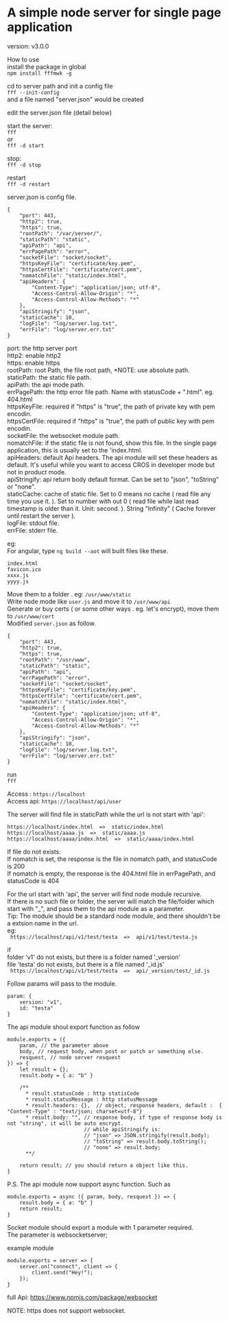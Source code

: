 # A simple node server for single page application #  
version: v3.0.0

How to use   
install the package in global  
`npm install fffmwk -g`  

cd to server path and init a config file  
`fff --init-config`  
and a file named "server.json" would be created

edit the server.json file (detail below)

start the server:  
`fff`  
or  
`fff -d start`  

stop:  
`fff -d stop`  
  
restart  
`fff -d restart`  


  
server.json is config file.  
```  
{
    "port": 443,
    "http2": true,
    "https": true,
    "rootPath": "/var/server/",
    "staticPath": "static",
    "apiPath": "api",
    "errPagePath": "error",
    "socketFile": "socket/socket",
    "httpsKeyFile": "certificate/key.pem",
    "httpsCertFile": "certificate/cert.pem",
    "nomatchFile": "static/index.html",
    "apiHeaders": {
        "Content-Type": "application/json; utf-8",
        "Access-Control-Allow-Origin": "*",
        "Access-Control-Allow-Methods": "*"
    },
    "apiStringify": "json",
    "staticCache": 10,
    "logFile": "log/server.log.txt",
    "errFile": "log/server.err.txt"
} 
```  
  
port: the http server port  
http2: enable http2  
https: enable https  
rootPath: root Path, the file root path, *NOTE: use absolute path.  
staticPath: the static file path.  
apiPath: the api mode path.  
errPagePath: the http error file path. Name with statusCode + ".html". eg. 404.html  
httpsKeyFile: required if "https" is "true", the path of private key with pem encodin.  
httpsCertFile: required if "https" is "true", the path of public key with pem encodin.  
socketFile: the websocket module path.  
nomatchFile: if the static file is not found, show this file. In the single page application, this is usually set to the 'index.html.  
apiHeaders: default Api headers. The api module will set these headers as default. It's useful while you want to access CROS in developer mode but not in product mode.  
apiStringify: api return body default format. Can be set to "json", "toString" or "none".  
staticCache: cache of static file. Set to 0 means no cache ( read file any time you use it. ). Set to number with out 0 ( read file while last read timestamp is older than it. Unit: second. ). String "Infinity" ( Cache forever until restart the server ).  
logFile: stdout file.  
errFile: stderr file.  
  
  
eg:  
For angular, type ` ng build --aot ` will built files like these.   
```  
index.html  
favicon.ico  
xxxx.js  
yyyy.js  
```  
  
Move them to a folder . eg: `/usr/www/static`  
Write node mode like `user.js` and move it to `/usr/www/api`  
Generate or buy certs ( or some other ways . eg. let's encrypt), move them to `/usr/www/cert`  
Modified `server.json` as follow.  
```  
{
    "port": 443,
    "http2": true,
    "https": true,
    "rootPath": "/usr/www",
    "staticPath": "static",
    "apiPath": "api",
    "errPagePath": "error",
    "socketFile": "socket/socket",
    "httpsKeyFile": "certificate/key.pem",
    "httpsCertFile": "certificate/cert.pem",
    "nomatchFile": "static/index.html",
    "apiHeaders": {
        "Content-Type": "application/json; utf-8",
        "Access-Control-Allow-Origin": "*",
        "Access-Control-Allow-Methods": "*"
    },
    "apiStringify": "json",
    "staticCache": 10,
    "logFile": "log/server.log.txt",
    "errFile": "log/server.err.txt"
} 
```  

run  
`fff`

Access : `https://localhost`  
Access api: `https://localhost/api/user`  
   
  
The server will find file in staticPath while the url is not start with 'api':  
```  
https://localhost/index.html  =>  static/index.html  
https://localhost/aaaa.js  =>  static/aaaa.js  
https://localhost/aaaa/index.html  =>  static/aaaa/index.html  
```  
  
If file do not exists:  
    If nomatch is set, the response is the file in nomatch path, and statusCode is 200  
    If nomatch is empty, the response is the 404.html file in errPagePath, and statusCode is 404  

  
For the url start with 'api', the server will find node module recursive.  
If there is no such file or folder, the server will match the file/folder which start with "_", and pass them to the api module as a parameter.  
Tip: The module should be a standard node module, and there shouldn't be a extsion name in the url.  
eg:   
`  https://localhost/api/v1/test/testa  =>  api/v1/test/testa.js  `  
  
if  
    folder 'v1' do not exists, but there is a folder named '_version'  
    file 'testa' do not exists, but there is a file named '_id.js'  
`  https://localhost/api/v1/test/testa  =>  api/_version/test/_id.js  `  
  
Follow params will pass to the module.  
```  
param: {  
    version: "v1",  
    id: "testa"  
}  
```  
  
The api module shoul export function as follow  
```  
module.exports = ({  
    param, // the parameter above  
    body, // request body, when post or patch or something else.  
    resquest, // node server resquest  
}) => {  
    let result = {};
    result.body = { a: "b" }  
  
    /**  
      * result.statusCode : http statisCode  
      * result.statusMessage : http statusMessage  
      * result.headers: {},  // object, response headers, default :  { "Content-Type" : "text/json; charset=utf-8"}  
      * result.body: "", // response body, if type of response body is not "string", it will be auto encrypt. 
                         // while apiStringify is:
                         // "json" => JSON.stringify(result.body);
                         // "toString" => result.body.toString();
                         // "none" => result.body;
      **/  
  
    return result; // you should return a object like this.  
}  
```  
P.S. The api module now support async function. Such as  
  
```  
module.exports = async ({ param, body, resquest }) => {  
    result.body = { a: "b" }  
    return result;  
}  
```  


Socket module should export a module with 1 parameter required.  
The parameter is websocketserver;  

example module 
```
module.exports = server => {
    server.on("connect", client => {
        client.send("Hey!");
    });
}

```
full Api: https://www.npmjs.com/package/websocket

NOTE: https does not support websocket.